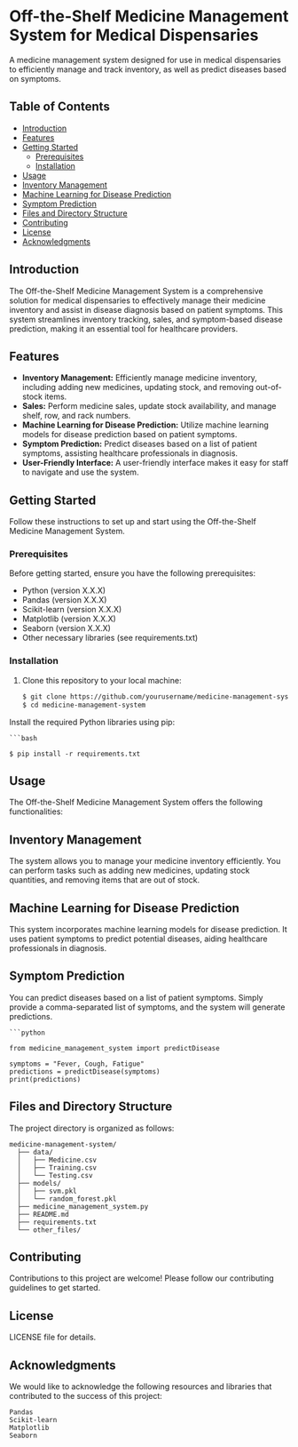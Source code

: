 # Off-the-Shelf Medicine Management System for Medical Dispensaries

A medicine management system designed for use in medical dispensaries to efficiently manage and track inventory, as well as predict diseases based on symptoms.

## Table of Contents

- [Introduction](#introduction)
- [Features](#features)
- [Getting Started](#getting-started)
  - [Prerequisites](#prerequisites)
  - [Installation](#installation)
- [Usage](#usage)
- [Inventory Management](#inventory-management)
- [Machine Learning for Disease Prediction](#machine-learning-for-disease-prediction)
- [Symptom Prediction](#symptom-prediction)
- [Files and Directory Structure](#files-and-directory-structure)
- [Contributing](#contributing)
- [License](#license)
- [Acknowledgments](#acknowledgments)

## Introduction

The Off-the-Shelf Medicine Management System is a comprehensive solution for medical dispensaries to effectively manage their medicine inventory and assist in disease diagnosis based on patient symptoms. This system streamlines inventory tracking, sales, and symptom-based disease prediction, making it an essential tool for healthcare providers.

## Features

- **Inventory Management:** Efficiently manage medicine inventory, including adding new medicines, updating stock, and removing out-of-stock items.
- **Sales:** Perform medicine sales, update stock availability, and manage shelf, row, and rack numbers.
- **Machine Learning for Disease Prediction:** Utilize machine learning models for disease prediction based on patient symptoms.
- **Symptom Prediction:** Predict diseases based on a list of patient symptoms, assisting healthcare professionals in diagnosis.
- **User-Friendly Interface:** A user-friendly interface makes it easy for staff to navigate and use the system.

## Getting Started

Follow these instructions to set up and start using the Off-the-Shelf Medicine Management System.

### Prerequisites

Before getting started, ensure you have the following prerequisites:

- Python (version X.X.X)
- Pandas (version X.X.X)
- Scikit-learn (version X.X.X)
- Matplotlib (version X.X.X)
- Seaborn (version X.X.X)
- Other necessary libraries (see requirements.txt)

### Installation

1. Clone this repository to your local machine:

   ```bash
   $ git clone https://github.com/yourusername/medicine-management-system.git
   $ cd medicine-management-system
Install the required Python libraries using pip:

    ```bash

    $ pip install -r requirements.txt
## Usage
The Off-the-Shelf Medicine Management System offers the following functionalities:

## Inventory Management
The system allows you to manage your medicine inventory efficiently. You can perform tasks such as adding new medicines, updating stock quantities, and removing items that are out of stock.

## Machine Learning for Disease Prediction
This system incorporates machine learning models for disease prediction. It uses patient symptoms to predict potential diseases, aiding healthcare professionals in diagnosis.

## Symptom Prediction
You can predict diseases based on a list of patient symptoms. Simply provide a comma-separated list of symptoms, and the system will generate predictions.

    ```python

    from medicine_management_system import predictDisease

    symptoms = "Fever, Cough, Fatigue"
    predictions = predictDisease(symptoms)
    print(predictions)
## Files and Directory Structure
The project directory is organized as follows:

    medicine-management-system/
      ├── data/
      │   ├── Medicine.csv
      │   ├── Training.csv
      │   └── Testing.csv
      ├── models/
      │   ├── svm.pkl
      │   └── random_forest.pkl
      ├── medicine_management_system.py
      ├── README.md
      ├── requirements.txt
      └── other_files/
## Contributing
Contributions to this project are welcome! Please follow our contributing guidelines to get started.

## License
LICENSE file for details.

## Acknowledgments
We would like to acknowledge the following resources and libraries that contributed to the success of this project:

    Pandas
    Scikit-learn
    Matplotlib
    Seaborn
